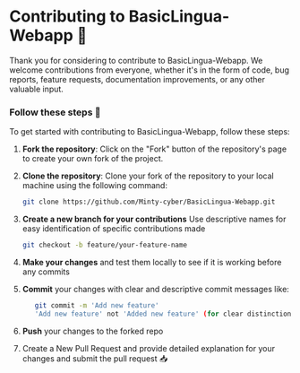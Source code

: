 # Contributing to BasicLingua-Webapp 🤝

Thank you for considering to contribute to BasicLingua-Webapp. We welcome contributions from everyone, whether it's in the form of code, bug reports, feature requests, documentation improvements, or any other valuable input.

### Follow these steps :rocket:
To get started with contributing to BasicLingua-Webapp, follow these steps:


1. **Fork the repository**: Click on the "Fork" button of the repository's page to create your own fork of the project. 

2. **Clone the repository**: Clone your fork of the repository to your local machine using the following command:
   ```bash
   git clone https://github.com/Minty-cyber/BasicLingua-Webapp.git
   
3. **Create a new branch for your contributions** Use descriptive names for easy identification of specific contributions made
   ```bash
   git checkout -b feature/your-feature-name
   
4. **Make your changes** and test them locally to see if it is working before any commits

5. **Commit** your changes with clear and descriptive commit messages like:
   ```sh
      git commit -m 'Add new feature'
      'Add new feature' not 'Added new feature' (for clear distinction)
   ```
6. **Push** your changes to the forked repo 

7. Create a New Pull Request and provide detailed explanation for your changes and submit the pull request 📥
